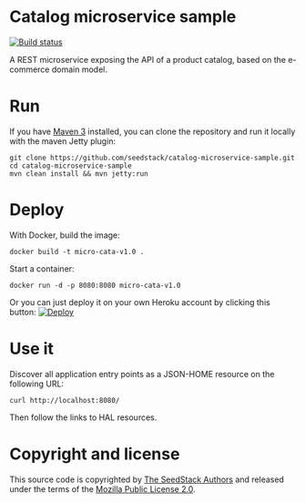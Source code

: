 # Catalog microservice sample
[![Build status](https://travis-ci.org/seedstack/catalog-microservice-sample.svg?branch=master)](https://travis-ci.org/seedstack/catalog-microservice-sample)

A REST microservice exposing the API of a product catalog, based on the e-commerce domain model.

# Run

If you have [Maven 3](http://maven.apache.org/) installed, you can clone the repository and run it locally with the maven Jetty plugin:

    git clone https://github.com/seedstack/catalog-microservice-sample.git
    cd catalog-microservice-sample
    mvn clean install && mvn jetty:run

# Deploy

With Docker, build the image:

    docker build -t micro-cata-v1.0 .
 
Start a container:

    docker run -d -p 8080:8080 micro-cata-v1.0
    
Or you can just deploy it on your own Heroku account by clicking this button: [![Deploy](https://www.herokucdn.com/deploy/button.png)](https://heroku.com/deploy)   
 
# Use it

Discover all application entry points as a JSON-HOME resource on the following URL:

    curl http://localhost:8080/

Then follow the links to HAL resources.

# Copyright and license

This source code is copyrighted by [The SeedStack Authors](https://github.com/seedstack/seedstack/blob/master/AUTHORS) and
released under the terms of the [Mozilla Public License 2.0](https://www.mozilla.org/MPL/2.0/). 
